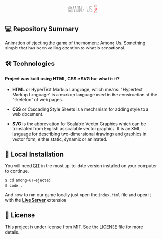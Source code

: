 
<h1 align="center">
    <img src="./images/logo-repo-among.png" alt="Among Us ejected by Jhony Walker" width="20%" />
</h1>

## 💻 Repository Summary

Animation of ejecting the game of the moment: Among Us. Something simple that has been calling attention to what is sensational.

## 🛠 Technologies

#### Project was built using **HTML**, **CSS** e **SVG** but what is it?

- **HTML** or HyperText Markup Language, which means: "Hypertext Markup Language" is a markup language used in the construction of the "skeleton" of web pages.

- **CSS** or Cascading Style Sheets is a mechanism for adding style to a web document.

- **SVG** is the abbreviation for Scalable Vector Graphics which can be translated from English as scalable vector graphics. It is an XML language for describing two-dimensional drawings and graphics in vector form, either static, dynamic or animated.

## 🔨 Local Installation

You will need [GIT](https://git-scm.com/) in the most up-to-date version installed on your computer to continue.

```bash
$ cd among-us-ejected
$ code .
```

And now to run our game locally just open the `index.html` file and open it with the **[Live Server](https://marketplace.visualstudio.com/items?itemName=ritwickdey.LiveServer)** extension


## 📖 License

This project is under license from MIT. See the [LICENSE](LICENSE.md) file for more details.
